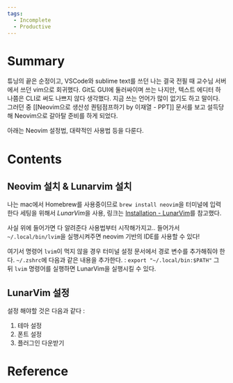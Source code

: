 ```yaml
---
tags:
  - Incomplete
  - Productive
---
```

# Summary

튜닝의 끝은 순정이고, VSCode와 sublime text를 쓰던 나는 결국 전필 때 교수님 서버에서 쓰던 vim으로 회귀했다. Git도 GUI에 둘러싸이며 쓰는 나지만, 텍스트 에디터 하나쯤은 CLI로 써도 나쁘지 않다 생각했다. 지금 쓰는 언어가 많이 없기도 하고 말이다. 그러던 중 [[Neovim으로 생산성 퀀텀점프하기 by 이재열 - PPT]] 문서를 보고 설득당해 Neovim으로 갈아탈 준비를 하게 되었다.

아래는 Neovim 설정법, 대략적인 사용법 등을 다룬다.

# Contents

## Neovim 설치 & Lunarvim 설치

나는 mac에서 Homebrew를 사용중이므로 `brew install neovim`을 터미널에 입력한다
세팅을 위해서 *LunarVim*을 사용, 링크는 [Installation - LunarVim](https://www.lunarvim.org/docs/installation)를 참고했다.

사실 위에 들어가면 다 알려준다 사용법부터 시작해가지고..
들어가서 `~/.local/bin/lvim`을 실행시켜주면 neovim 기반의 IDE를 사용할 수 있다!

여기서 명령어 `lvim`이 먹지 않을 경우 터미널 설정 문서에서 경로 변수를 추가해줘야 한다. `~/.zshrc`에 다음과 같은 내용을 추가한다. : `export "~/.local/bin:$PATH"` 그 뒤 `lvim` 명령어를 실행하면 LunarVim을 실행시킬 수 있다.

## LunarVim 설정

설정 해야할 것은 다음과 같다 : 
1. 테마 설정
2. 폰트 설정
3. 플러그인 다운받기

# Reference



